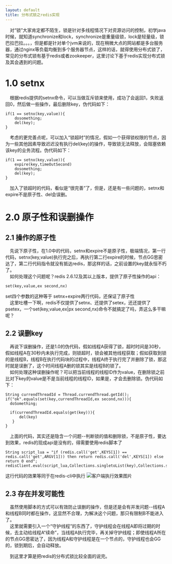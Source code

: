 ```yaml
---
layout: default
title: 分布式锁之redis实现
---
```

  &ensp;&ensp;对“锁”大家肯定都不陌生，锁是针对多线程情况下对资源访问的控制，初学java时候，就知道synchronize和lock，synchronize是重量级锁，lock是轻量级，锁巴拉巴拉。。。，但是都是针对单个jvm来说的，现在稍微大点的网站都是多台服务器，通过nginx等负载均衡到多个服务器节点，这样的话，就得使用分布式锁了，常见的分布式锁有基于redis或者zookeeper，这里讨论下基于redis实现分布式锁及其会遇到的问题。

# 1.0 setnx
  &ensp;&ensp;根据redis提供的setnx命令，可以当做互斥锁来使用，成功了会返回1，失败返回0，然后做一些操作，最后删除key，伪代码如下：

	if(1 == setnx(key,value)){  
	    dosomething;  
	    del(key);  
	}

  &ensp;&ensp;考虑的更完善点呢，可以加入“锁超时”的情况，假如一个获得锁权限的节点，因为一些其他因素导致迟迟没有执行del(key)的操作，导致锁无法释放，会阻塞依赖该key的业务流程。伪代码如下：
    
	if(1 == setnx(key,value)){  
	    expire(key,timeOutSecond)  
	    dosomething;  
	    del(key);  
	}

&ensp;&ensp;加入了锁超时的代码，看似是“很完善”了，但是，还是有一些问题的，setnx和expire不是原子性、del会误删。

# 2.0 原子性和误删操作
## 2.1 操作的原子性
   &ensp;&ensp;先说下原子性，在1.0中的代码，setnx和expire不是原子性，极端情况，第一行代码，setnx(key,value)执行完之后，再执行第二行expire的时候，节点GG思密达了，第二行代码指令就没有抵达redis，那这样的话，之前设置的key就永恒不朽了。<br>
&ensp;&ensp;如何处理这个问题呢？redis 2.6.12及其以上版本，提供了原子性操作的api：

`set(key,value,ex second,nx)`

set四个参数的这种等于 setnx+expire两行代码，还保证了原子性<br>
   &ensp;&ensp;这里吐槽一下啊，redis不仅提供了setnx、还提供了setex，还还提供了psetex，一个set(key,value,ex|px second,nx)命令不就搞定了吗，弄这么多干嘛呢？

## 2.2 误删key
  &ensp;&ensp;再说下误删操作，还是1.0的伪代码，假如线程A获得了锁，超时时间是30秒，假如线程A在30秒内未执行完成，则锁超时，锁会被其他线程获取；假如获取到锁的是线程B，线程B在执行代码块的过程中，线程A终于执行完了并删除了锁，那这时就是误删了，这个时间线程A删的锁其实是线程B的锁了。<br>
  &ensp;&ensp;如何处理这种误删操作呢？可以把当前线程的线程ID作为value，在删除锁之前比对下key的value是不是当前线程的线程ID，如果是，才会去删除锁。伪代码如下：
```
String currendThreadId = Thread.currendThread.getId();  
if("ok".equals(set(key,currendThreadId,ex second,nx))){  
  doSomething;  
    
  if(currendThreadId.equals(get(key))){  
      del(key)  
   }  
}  
```
  &ensp;&ensp;上面的代码，其实还是隐含一个问题--判断锁的值和删除锁，不是原子性，要达到效果，redis的现成api是没有的，得需要使用redis脚本了
```
String script_lua = "if (redis.call('get',KEYS[1]) == redis.call('get',ARGV[1])) then return redis.call('del',KEYS[1]) else return 0 end";  
redisClient.eval(script_lua,Collections.singletoList(key),Collections.singletoList(currendThreadId));  
```
这行代码的效果等同于在redis-cli中执行
![客户端执行效果图片]({{site.url}}/assets/2018-06-04-distributeLockRedis/redis_cli.jpg)

## 2.3 存在并发可能性
  &ensp;&ensp;虽然使用脚本的方式可以有效防止误删的操作，但是还是会有并发问题--线程A和线程B同时都在操作，这显然不合理，为解决这个问题，那只有限制B不能进入了。<br>
  &ensp;&ensp;这里就需要引入一个“守护线程”的东西了，守护线程会在线程A即将过期的时候，去主动给线程A“续命”，当线程A执行完毕，再关掉守护线程；即使线程A所在的节点GG思密达了，因为线程A和守护线程是在一个节点的，守护线程也会GG的，锁到期后，会自动释放。

  &ensp;&ensp;到这里才算是把redis的分布式锁比较全面的说完。